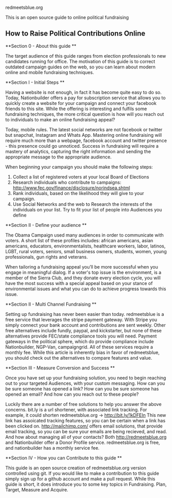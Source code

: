 redmeetsblue.org

This is an open source guide to online political fundraising

How to Raise Political Contributions Online
---
 **Section 0  - About this guide **

The target audience of this guide ranges from election professionals to new candidates running for office. The motivation of this guide is to correct outdated campaign guides on the web, so you can learn about modern online and mobile fundraising techniques. 

 **Section I - Initial Steps **

Having a website is not enough, in fact it has become quite easy to do so. Today, Nationbuilder offers a pay for subscription service that allows you to quickly create a website for your campaign and connect your facebook friends to this site. While the offering is interesting and fulfils some fundraising techniques, the more critical question is how will you reach out to individuals to make an online fundraising appeal?

Today, mobile rules. The latest social networks are not facebook or twitter but snapchat, Instagram and Whats App. Mastering online fundraising will require much more than a webpage, facebook account and twitter presence - this presence could go unnoticed. Success in fundraising will require a mastery of analytics, capturing the right information and sending the appropriate message to the appropriate audience.

When beginning your campaign you should make the following steps:

1. Collect a list of registered voters at your local Board of Elections
2. Research individuals who contribute to campaigns: http://www.fec.gov/finance/disclosure/norindsea.shtml
3. Rank individuals, based on the likelihood they will give to your campaign.
4. Use Social Networks and the web to Research the interests of the individuals on your list. Try to fit your list of people into Audiences you define

 **Section II - Define your audience **

The Obama Campaign used many audiences in order to communicate with voters. A short list of these profiles includes: african americans, asian americans, educators, environmentalists, healthcare workers, labor, latinos, LGBT, rural voters, seniors, small business owners, students, women, young professionals, gun rights and veterans.

When tailoring a fundraising appeal you’ll be more successful when you engage in meaningful dialog. If a voter's top issue is the environment, is a member of the Sierra Club, and they donate every election cycle, you will have the most success with a special appeal based on your stance of environmental issues and what you can do to achieve progress towards this issue. 

 **Section II - Multi Channel Fundraising  **

Setting up fundraising has never been easier than today. redmeetsblue is a free service that leverages the stripe payment gateway. With Stripe you simply connect your bank account and contributions are sent weekly. Other free alternatives include fundly, paypal, and kickstarter, but none of these alternatives provide FEC/state compliance tools you will need. Payment gateways in the political sphere, which do provide compliance include Nationbuilder, NGP-Van, campaigngrid. All of these services require a monthly fee. While this article is inherently bias in favor of redmeetsblue, you should check out the alternatives to compare features and value. 

 **Section III - Measure Conversion and Success **

Once you have set up your fundraising solution, you need to begin reaching out to your targeted Audiences, with your custom messaging. How can you be sure someone has opened a link? How can you be sure someone has opened an email? And how can you reach out to these people?

Luckily there are a number of free solutions to help you answer the above concerns. bit.ly is a url shortener, with associated link tracking. For example, it could shorten redmeetsblue.org -> http://bit.ly/1kDFEIn This new link has assoicated tracking features, so you can be certain when a link has been clicked on. http://mailchimp.com/ offers email solutions, that provide email tracking, so you can be sure your emails are being recieved, and read. And how about managing all of your contacts? Both http://redmeetsblue.org and Nationbuilder offer a Donor Profile service. redmeetsblue.org is free, and nationbuilder has a monthly service fee.

 **Section IV - How you can Contribute to this guide **

This guide is an open source creation of redmeetsblue.org version controlled using git. If you would like to make a contribution to this guide simply sign up for a github account and make a pull request. While this guide is short, it does introduce you to some key topics in Fundraising. Plan, Target, Measure and Acquire. 
